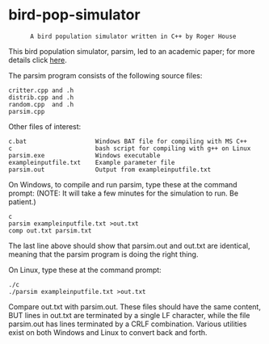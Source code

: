 bird-pop-simulator
==================
          A bird population simulator written in C++ by Roger House

This bird population simulator, parsim, led to an academic paper; for more 
details click <a href="http://rogerfhouse.com/programming/parsim/index.html">here</a>.

The parsim program consists of the following source files:

    critter.cpp and .h
    distrib.cpp and .h
    random.cpp  and .h
    parsim.cpp

Other files of interest:

    c.bat                   Windows BAT file for compiling with MS C++
    c                       bash script for compiling with g++ on Linux
    parsim.exe              Windows executable
    exampleinputfile.txt    Example parameter file
    parsim.out              Output from exampleinputfile.txt

On Windows, to compile and run parsim, type these at the command prompt:
(NOTE:  It will take a few minutes for the simulation to run.  Be patient.)

    c
    parsim exampleinputfile.txt >out.txt
    comp out.txt parsim.txt

The last line above should show that parsim.out and out.txt are identical,
meaning that the parsim program is doing the right thing.

On Linux, type these at the command prompt:

    ./c
    ./parsim exampleinputfile.txt >out.txt

Compare out.txt with parsim.out.  These files should have the same content,
BUT lines in out.txt are terminated by a single LF character, while the file
parsim.out has lines terminated by a CRLF combination.  Various utilities
exist on both Windows and Linux to convert back and forth.
